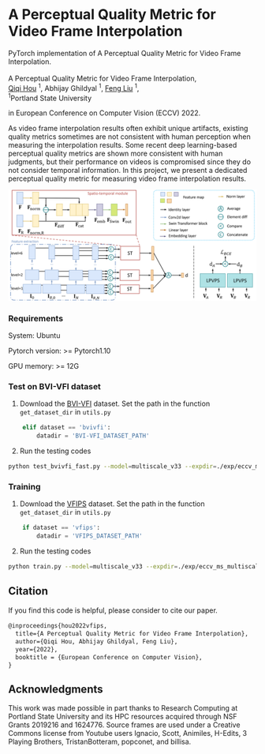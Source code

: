 # A Perceptual Quality Metric for Video Frame Interpolation 


PyTorch implementation of A Perceptual Quality Metric for Video Frame Interpolation.<br><br>
A Perceptual Quality Metric for Video Frame Interpolation, <br>
 [Qiqi Hou](https://hqqxyy.github.io/) <sup>1</sup>,
 Abhijay Ghildyal <sup>1</sup>,
 [Feng Liu](http://web.cecs.pdx.edu/~fliu/) <sup>1</sup>, <br>
 <sup>1</sup>Portland State University 
 
in European Conference on Computer Vision (ECCV) 2022.


As video frame interpolation results often exhibit unique artifacts, existing quality metrics sometimes are not consistent with human perception when measuring the interpolation results. Some recent deep learning-based perceptual quality metrics are shown more consistent with human judgments, but their performance on videos is compromised since they do not consider temporal information. In this project, we present a dedicated perceptual quality metric for measuring video frame interpolation results.

<img src="figures/arch.png"> 

### Requirements
System: Ubuntu

Pytorch version: >= Pytorch1.10

GPU memory: >= 12G


### Test on BVI-VFI dataset
1. Download the [BVI-VFI](https://danielism97.github.io/BVI-VFI/) dataset. Set the path in the function `get_dataset_dir` in `utils.py`
```python
    elif dataset == 'bvivfi':
        datadir = 'BVI-VFI_DATASET_PATH'
```

2. Run the testing codes
```bash
python test_bvivfi_fast.py --model=multiscale_v33 --expdir=./exp/eccv_ms_multiscale_v33/ --testset=bvivfi
```


### Training 
1. Download the [VFIPS]() dataset. Set the path in the function `get_dataset_dir` in `utils.py`
```python
    if dataset == 'vfips':
        datadir = 'VFIPS_DATASET_PATH'
```

2. Run the testing codes
```bash
python train.py --model=multiscale_v33 --expdir=./exp/eccv_ms_multiscale_v33/
```


## Citation
If you find this code is helpful, please consider to cite our paper.
```
@inproceedings{hou2022vfips,
  title={A Perceptual Quality Metric for Video Frame Interpolation},
  author={Qiqi Hou, Abhijay Ghildyal, Feng Liu},
  year={2022},
  booktitle = {European Conference on Computer Vision},
}
```

## Acknowledgments
This work was made possible in part thanks to Research Computing at Portland State University and its HPC resources acquired through NSF Grants 2019216 and 1624776. Source frames are used under a Creative Commons license from Youtube users Ignacio, Scott, Animiles, H-Edits, 3 Playing Brothers, TristanBotteram, popconet, and billisa.
